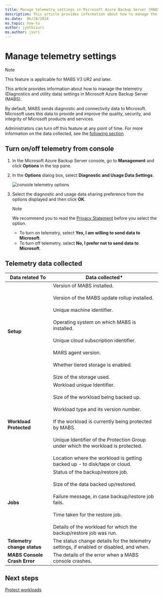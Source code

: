 ```yaml
---
title: Manage telemetry settings in Microsoft Azure Backup Server (MABS)
description: This article provides information about how to manage the telemetry settings in MABS.
ms.date:  06/28/2024
ms.topic: how-to
author: jyothisuri
ms.author: jsuri
---
```


# Manage telemetry settings

>[!NOTE]
>This feature is applicable for MABS V3 UR2 and later.

This article provides information about how to manage the telemetry (Diagnostics and utility data) settings in Microsoft Azure Backup Server (MABS).

By default, MABS sends diagnostic and connectivity data to Microsoft. Microsoft uses this data to provide and improve the quality, security, and integrity of Microsoft products and services.

Administrators can turn off this feature at any point of time. For more information on the data collected, see the [following section](#telemetry-data-collected).

## Turn on/off telemetry from console

1. In the Microsoft Azure Backup Server console, go to **Management** and click **Options** in the top pane.
1. In the **Options** dialog box, select **Diagnostic and Usage Data Settings**.

    ![console telemetry options](./media/telemetry/telemetry-options.png)

1. Select the diagnostic and usage data sharing preference from the options displayed and then click **OK**.

    >[!NOTE]
    >We recommend you to read the [Privacy Statement](https://privacy.microsoft.com/privacystatement) before you select the option.
    >- To turn on telemetry, select **Yes, I am willing to send data to Microsoft**.
    >- To turn off telemetry, select **No, I prefer not to send data to Microsoft**.

## Telemetry data collected

| Data related To | Data collected* |
| --- | --- |
| **Setup** | Version of MABS installed. <br/><br/>Version of the MABS update rollup installed. <br/><br/> Unique machine identifier. <br/><br/> Operating system on which MABS is installed. <br/><br/> Unique cloud subscription identifier.<br/><br/> MARS agent version.<br/><br/> Whether tiered storage is enabled. <br/><br/> Size of the storage used. |
| **Workload Protected** | Workload unique Identifier. <br/><br/>Size of the workload being backed up. <br/><br/>Workload type and its version number. <br/><br/>If the workload is currently being protected by MABS. <br/><br/>Unique Identifier of the Protection Group under which the workload is protected.<br/><br/> Location where the workload is getting backed up - to disk/tape or cloud.|
| **Jobs** | Status of the backup/restore job. <br/><br/> Size of the data backed up/restored. <br/><br/>Failure message, in case backup/restore job fails.<br/><br/> Time taken for the restore job.<br/><br/>Details of the workload for which the backup/restore job was run. |
| **Telemetry change status** | The status change details for the telemetry settings, if enabled or disabled, and when. |
| **MABS Console Crash Error** | The details of the error when a MABS console crashes.|

## Next steps

[Protect workloads](./back-up-hyper-v-virtual-machines-mabs.md)